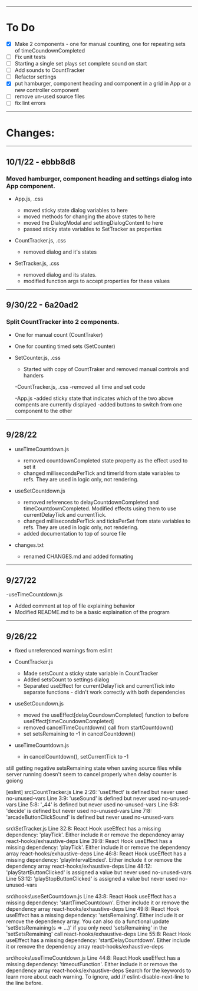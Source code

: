 
---
# To Do

- [X] Make 2 components - one for manual counting, one for repeating sets of timeCoundownCompleted
- [ ] Fix unit tests
- [ ] Starting a single set plays set complete sound on start
- [ ] Add sounds to CountTracker
- [ ] Refactor settings
- [X] put hamburger, component heading and component in a grid in App or a new controller component
- [ ] remove un-used source files
- [ ] fix lint errors

---
# Changes:

---
## 10/1/22 - ebbb8d8

### Moved hamburger, component heading and settings dialog into App component.

  - App.js, .css
    - moved sticky state dialog variables to here
    - moved methods for changing the above states to here
    - moved the DialogModal and settingDialogContent to here
    - passed sticky state variables to SetTracker as properties

  - CountTracker.js, .css
    - removed dialog and it's states

  - SetTracker.js, .css
    - removed dialog and its states.
    - modified function args to accept properties for these values
---
## 9/30/22 - 6a20ad2

### Split CountTracker into 2 components.

  - One for manual count (CountTraker)
  - One for counting timed sets (SetCounter)

  - SetCounter.js, .css
    - Started with copy of CountTraker and removed manual controls and handers

    -CountTracker.js, .css
      -removed all time and set code

    -App.js
      -added sticky state that indicates which of the two above compents are currently displayed
      -added buttons to switch from one component to the other


---
## 9/28/22

- useTimeCountdown.js
  - removed countdownCompleted state property as the effect used to set it
  - changed millisecondsPerTick and timerId from state variables to refs.  They are used in logic only, not rendering.

- useSetCountdown.js
  - removed references to delayCountdownCompleted and timeCountdownCompleted.  Modified effects using them to use currentDelayTick and currentTick.
  - changed millisecondsPerTick and ticksPerSet from state variables to refs.  They are used in logic only, not rendering.
  - added documentation to top of source file

- changes.txt
  - renamed CHANGES.md and added formating

---
## 9/27/22

-useTimeCountdown.js
  - Added comment at top of file explaining behavior
  - Modified README.md to be a basic explaination of the program

---
## 9/26/22

- fixed unreferenced warnings from eslint

- CountTracker.js
  - Made setsCount a sticky state variable in CountTracker
  - Added setsCount to settings dialog
  - Separated useEffect for currentDelayTick and currentTick into separate functions - didn't work correctly with both dependencies

- useSetCoundown.js
  - moved the useEffect[delayCoundownCompleted] function to before useEffect[timeCoundownCompleted]
  - removed cancelTimeCountdown() call from startCountdown()
  - set setsRemaining to -1 in cancelCountdown()

- useTimeCountdown.js
  - in cancelCountdown(), setCurrentTick to -1


still getting negative setsRemaining state when saving source files while server running
doesn't seem to cancel properly when delay counter is goiong




[eslint] 
src\CountTracker.js
  Line 2:26:  'useEffect' is defined but never used               no-unused-vars
  Line 3:9:   'useSound' is defined but never used                no-unused-vars
  Line 5:8:   '_44' is defined but never used                     no-unused-vars
  Line 6:8:   'decide' is defined but never used                  no-unused-vars
  Line 7:8:   'arcadeButtonClickSound' is defined but never used  no-unused-vars

src\SetTracker.js
  Line 32:8:   React Hook useEffect has a missing dependency: 'playTick'. Either include it or remove the dependency array           react-hooks/exhaustive-deps
  Line 39:8:   React Hook useEffect has a missing dependency: 'playTick'. Either include it or remove the dependency array           react-hooks/exhaustive-deps
  Line 46:8:   React Hook useEffect has a missing dependency: 'playIntervalEnded'. Either include it or remove the dependency array  react-hooks/exhaustive-deps
  Line 48:12:  'playStartButtonClicked' is assigned a value but never used                                                           no-unused-vars
  Line 53:12:  'playStopButtonClicked' is assigned a value but never used                                                            no-unused-vars

src\hooks\useSetCountdown.js
  Line 43:8:  React Hook useEffect has a missing dependency: 'startTimeCountdown'. Either include it or remove the dependency array
                                                            react-hooks/exhaustive-deps
  Line 49:8:  React Hook useEffect has a missing dependency: 'setsRemaining'. Either include it or remove the dependency array. You can also do a functional update 'setSetsRemaining(s => ...)' if you only need 'setsRemaining' in the 'setSetsRemaining' call  react-hooks/exhaustive-deps
  Line 55:8:  React Hook useEffect has a missing dependency: 'startDelayCountdown'. Either include it or remove the dependency array
                                                            react-hooks/exhaustive-deps

src\hooks\useTimeCountdown.js
  Line 44:8:  React Hook useEffect has a missing dependency: 'timeoutFunction'. Either include it or remove the dependency array  react-hooks/exhaustive-deps
Search for the keywords to learn more about each warning.
To ignore, add // eslint-disable-next-line to the line before.
